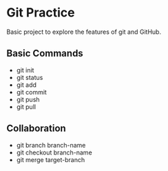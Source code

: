# Git Practice

Basic project to explore the features of git and GitHub.

## Basic Commands

* git init
* git status
* git add
* git commit
* git push
* git pull

## Collaboration

* git branch branch-name
* git checkout branch-name
* git merge target-branch